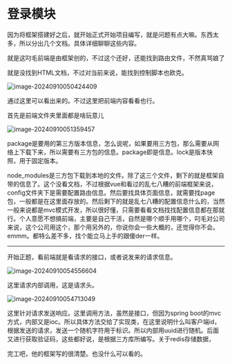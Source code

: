 # 登录模块

因为将框架搭建好之后，就开始正式开始项目编写，就是问题有点大嘛。东西太多，所以分出几个文档。具体详细聊聊这些内容。

就是这叼毛前端是由框架创的，不过这个还好，还能找到路由文件，不然真骂娘了

就是没找到HTML文档，不过对当前来说，能找到控制脚本也欧克。

![image-20240910050424409](https://cdn.jsdelivr.net/gh/Mirror18/imgage@main//202409100504592.png)

通过这里可以看出来的。不过这里把前端内容看看也行。

首先是前端文件夹里面都是啥玩意儿

![image-20240910051359457](https://cdn.jsdelivr.net/gh/Mirror18/imgage@main//202409100513482.png)

package是要用的第三方版本信息，怎么说呢，如果要用三方包，那么需要从网络上下载下来，所以需要有三方包的信息。package即是信息。lock是版本快照，用于固定版本。

node_modules是三方包下载到本地的文件。除了这三个文件，剩下的就是框架自带的信息了。这个没看文档，不过根据vue和看过的乱七八糟的前端框架来说，config文件夹下是需要配置路由信息。然后要找具体页面信息，就需要找page包，一般都是在这里面存放的。然后剩下的就是乱七八糟的配置信息什么的，当然一般来说都是mvc模式开发，所以很好懂，只需要看看文档找找配置信息都在那就行。个人意愿不想搞前端，主要是自己干活，自然是哪个顺手用哪个，叼毛对公司来说，这个公司用这个，那个用另外的，你说你会一些大概的，还觉得你不会。emmm。都特么差不多，找个能立马上手的跟傻der一样。

---

开始正题，看前端就是看请求的接口，或者说发来的请求信息。

![image-20240910054556604](https://cdn.jsdelivr.net/gh/Mirror18/imgage@main//202409100545645.png)

这里请求内部调用，这是请求头。

![image-20240910054713049](https://cdn.jsdelivr.net/gh/Mirror18/imgage@main//202409100547128.png)

这里针对请求发送响应。这里调用方法，虽然是接口，但因为spring boot的mvc方式，内部又是ioc。所以具体方法交给了实现类，在这里说明什么叫客户端id，根据发送的请求，发送一个随机字符用于标识。所以内部用uuid进行随机。后面又进行获取验证码，这些都好说，是根据三方库所编写。关于redis存储数据，

完工吧，他的框架写的很清楚。也没什么可以看的。

